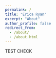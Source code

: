 ```yaml
---
permalink: /
title: "Erica Ryan"
excerpt: "About"
author_profile: false
redirect_from: 
  - /about/
  - /about.html
---
```

TEST CHECK
